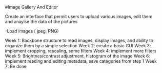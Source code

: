 #Image Gallery And Editor

Create an interface that permit users to upload various images, edit them and anaylse the data of the pictures

-Load images ( jpeg, PNG)

Week 1:
Backbone structure to read images, display images, and ability to organize them by a simple selection
Week 2: 
create a basic GUI 
Week 3: 
implement cropping, rescaling, some filters
Week 4: 
implement more filters
Week 5:
Brightnes/contrast adjustment, histogram of the image
Week 6:
implement reading and editing metadata, save categories from step 1
Week 7:
Be done
